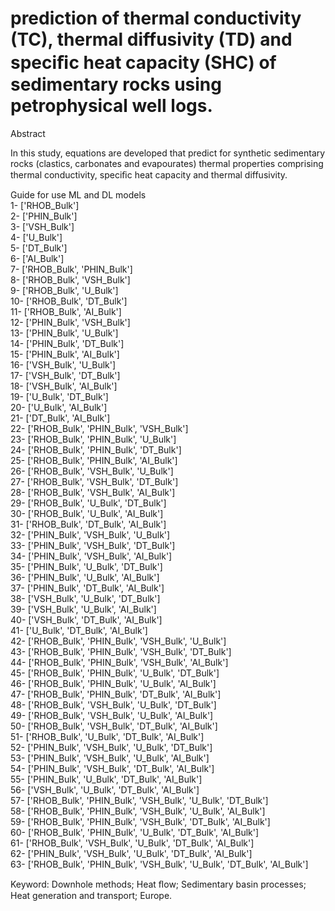 # prediction of thermal conductivity (TC), thermal diffusivity (TD) and speciﬁc heat capacity (SHC) of sedimentary rocks using petrophysical well logs.
Abstract

In this study, equations are developed that predict for synthetic sedimentary rocks (clastics,
carbonates and evapourates) thermal properties comprising thermal conductivity, speciﬁc heat
capacity and thermal diffusivity.

Guide for use ML and DL models <br />
1-  ['RHOB_Bulk'] <br />
2-  ['PHIN_Bulk'] <br />
3-  ['VSH_Bulk']<br />
4-  ['U_Bulk'] <br />
5-  ['DT_Bulk'] <br />
6-  ['AI_Bulk'] <br />
7-  ['RHOB_Bulk', 'PHIN_Bulk'] <br />
8-  ['RHOB_Bulk', 'VSH_Bulk'] <br />
9-  ['RHOB_Bulk', 'U_Bulk'] <br />
10- ['RHOB_Bulk', 'DT_Bulk'] <br />
11- ['RHOB_Bulk', 'AI_Bulk'] <br />
12- ['PHIN_Bulk', 'VSH_Bulk'] <br />
13- ['PHIN_Bulk', 'U_Bulk'] <br />
14- ['PHIN_Bulk', 'DT_Bulk'] <br />
15- ['PHIN_Bulk', 'AI_Bulk'] <br />
16- ['VSH_Bulk', 'U_Bulk'] <br />
17- ['VSH_Bulk', 'DT_Bulk'] <br />
18- ['VSH_Bulk', 'AI_Bulk'] <br />
19- ['U_Bulk', 'DT_Bulk'] <br />
20- ['U_Bulk', 'AI_Bulk'] <br />
21- ['DT_Bulk', 'AI_Bulk'] <br />
22- ['RHOB_Bulk', 'PHIN_Bulk', 'VSH_Bulk'] <br />
23- ['RHOB_Bulk', 'PHIN_Bulk', 'U_Bulk'] <br />
24- ['RHOB_Bulk', 'PHIN_Bulk', 'DT_Bulk'] <br />
25- ['RHOB_Bulk', 'PHIN_Bulk', 'AI_Bulk'] <br />
26- ['RHOB_Bulk', 'VSH_Bulk', 'U_Bulk'] <br />
27- ['RHOB_Bulk', 'VSH_Bulk', 'DT_Bulk'] <br />
28- ['RHOB_Bulk', 'VSH_Bulk', 'AI_Bulk'] <br />
29- ['RHOB_Bulk', 'U_Bulk', 'DT_Bulk'] <br />
30- ['RHOB_Bulk', 'U_Bulk', 'AI_Bulk'] <br />
31- ['RHOB_Bulk', 'DT_Bulk', 'AI_Bulk'] <br />
32- ['PHIN_Bulk', 'VSH_Bulk', 'U_Bulk'] <br />
33- ['PHIN_Bulk', 'VSH_Bulk', 'DT_Bulk'] <br />
34- ['PHIN_Bulk', 'VSH_Bulk', 'AI_Bulk'] <br />
35- ['PHIN_Bulk', 'U_Bulk', 'DT_Bulk'] <br />
36- ['PHIN_Bulk', 'U_Bulk', 'AI_Bulk'] <br />
37- ['PHIN_Bulk', 'DT_Bulk', 'AI_Bulk'] <br />
38- ['VSH_Bulk', 'U_Bulk', 'DT_Bulk'] <br />
39- ['VSH_Bulk', 'U_Bulk', 'AI_Bulk'] <br />
40- ['VSH_Bulk', 'DT_Bulk', 'AI_Bulk'] <br />
41- ['U_Bulk', 'DT_Bulk', 'AI_Bulk'] <br />
42- ['RHOB_Bulk', 'PHIN_Bulk', 'VSH_Bulk', 'U_Bulk'] <br />
43- ['RHOB_Bulk', 'PHIN_Bulk', 'VSH_Bulk', 'DT_Bulk'] <br />
44- ['RHOB_Bulk', 'PHIN_Bulk', 'VSH_Bulk', 'AI_Bulk'] <br />
45- ['RHOB_Bulk', 'PHIN_Bulk', 'U_Bulk', 'DT_Bulk'] <br />
46- ['RHOB_Bulk', 'PHIN_Bulk', 'U_Bulk', 'AI_Bulk'] <br />
47- ['RHOB_Bulk', 'PHIN_Bulk', 'DT_Bulk', 'AI_Bulk'] <br />
48- ['RHOB_Bulk', 'VSH_Bulk', 'U_Bulk', 'DT_Bulk'] <br />
49- ['RHOB_Bulk', 'VSH_Bulk', 'U_Bulk', 'AI_Bulk'] <br />
50- ['RHOB_Bulk', 'VSH_Bulk', 'DT_Bulk', 'AI_Bulk'] <br />
51- ['RHOB_Bulk', 'U_Bulk', 'DT_Bulk', 'AI_Bulk'] <br />
52- ['PHIN_Bulk', 'VSH_Bulk', 'U_Bulk', 'DT_Bulk'] <br />
53- ['PHIN_Bulk', 'VSH_Bulk', 'U_Bulk', 'AI_Bulk'] <br />
54- ['PHIN_Bulk', 'VSH_Bulk', 'DT_Bulk', 'AI_Bulk'] <br />
55- ['PHIN_Bulk', 'U_Bulk', 'DT_Bulk', 'AI_Bulk'] <br />
56- ['VSH_Bulk', 'U_Bulk', 'DT_Bulk', 'AI_Bulk'] <br />
57- ['RHOB_Bulk', 'PHIN_Bulk', 'VSH_Bulk', 'U_Bulk', 'DT_Bulk'] <br />
58- ['RHOB_Bulk', 'PHIN_Bulk', 'VSH_Bulk', 'U_Bulk', 'AI_Bulk'] <br />
59- ['RHOB_Bulk', 'PHIN_Bulk', 'VSH_Bulk', 'DT_Bulk', 'AI_Bulk'] <br />
60- ['RHOB_Bulk', 'PHIN_Bulk', 'U_Bulk', 'DT_Bulk', 'AI_Bulk'] <br />
61- ['RHOB_Bulk', 'VSH_Bulk', 'U_Bulk', 'DT_Bulk', 'AI_Bulk'] <br />
62- ['PHIN_Bulk', 'VSH_Bulk', 'U_Bulk', 'DT_Bulk', 'AI_Bulk'] <br />
63- ['RHOB_Bulk', 'PHIN_Bulk', 'VSH_Bulk', 'U_Bulk', 'DT_Bulk', 'AI_Bulk'] <br />

Keyword: Downhole methods; Heat ﬂow; Sedimentary basin processes; Heat generation and transport; Europe. 

